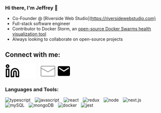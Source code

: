 ### Hi there, I'm Jeffrey 👋

- Co-Founder @ [Riverside Web Studio](https://riversidewebstudio.com}
- Full-stack software engineer
- Contributor to Docker Storm, an [open-source Docker Swarms health visualization tool](https://dockerstorm.vercel.app/)
- Always looking to collaborate on open-source projects


## Connect with me:
[![linkedin](./img/linkedin-light.svg)](https://www.linkedin.com/in/jeffreycplee/#gh-light-mode-only)
[![linkedin](./img/linkedin-dark.svg)](https://www.linkedin.com/in/jeffreycplee/#gh-dark-mode-only)
&nbsp;&nbsp;
[![email](./img/email-dark.svg)](mailto:jeffreyclee@gmail.com#gh-dark-mode-only)
[![email](./img/email-light.svg)](mailto:jeffreyclee@gmail.com#gh-light-mode-only)

### Languages and Tools:
<img alt="typescript" width="26px" style="padding-right:10px" src="https://cdn.jsdelivr.net/gh/devicons/devicon/icons/typescript/typescript-original.svg" />  <img alt="javascript" width="26px" style="padding-right:10px" src="https://cdn.jsdelivr.net/gh/devicons/devicon/icons/javascript/javascript-original.svg" />  <img alt="react" width="26px" style="padding-right:10px" src="https://cdn.jsdelivr.net/gh/devicons/devicon/icons/react/react-original-wordmark.svg" /> <img alt="redux" width="26px" style="padding-right:10px" src="https://cdn.jsdelivr.net/gh/devicons/devicon/icons/redux/redux-original.svg" /> <img alt="node" width="26px" style="padding-right:10px" src="https://cdn.jsdelivr.net/gh/devicons/devicon/icons/nodejs/nodejs-original-wordmark.svg" />
<img alt="next.js" width="26px" style="padding-right:10px" src="https://cdn.jsdelivr.net/gh/devicons/devicon/icons/nextjs/nextjs-line.svg" />
<img alt="mySQL" width="26px" style="padding-right:10px" src="https://cdn.jsdelivr.net/gh/devicons/devicon/icons/mysql/mysql-original-wordmark.svg" />
<img alt="mongoDB" width="26px" style="padding-right:10px" src="https://cdn.jsdelivr.net/gh/devicons/devicon/icons/mongodb/mongodb-original-wordmark.svg" />
<img alt="docker" width="26px" style="padding-right:10px" src="https://cdn.jsdelivr.net/gh/devicons/devicon/icons/docker/docker-plain-wordmark.svg" />
<img alt="jest" width="26px" style="padding-right:10px" src="https://cdn.jsdelivr.net/gh/devicons/devicon/icons/jest/jest-plain.svg" />
